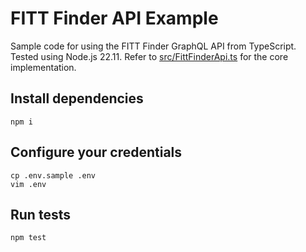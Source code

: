 # FITT Finder API Example

Sample code for using the FITT Finder GraphQL API from TypeScript. Tested using Node.js 22.11.
Refer to [src/FittFinderApi.ts](src/FittFinderApi.ts) for the core implementation.

## Install dependencies

    npm i

## Configure your credentials

    cp .env.sample .env
    vim .env

## Run tests

    npm test
